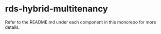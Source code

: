 # rds-hybrid-multitenancy

Refer to the README.md under each component in this monorepo for more details.
